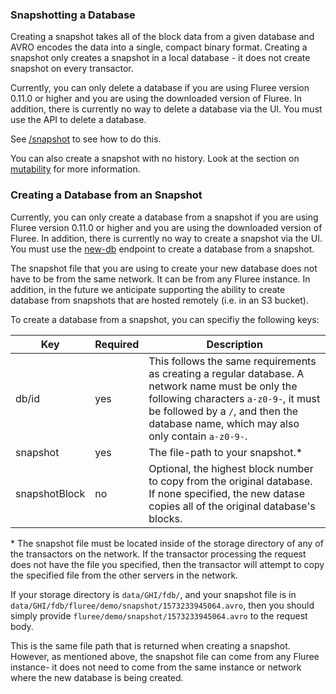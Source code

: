 
### Snapshotting a Database

Creating a snapshot takes all of the block data from a given database and AVRO encodes the data into a single, compact binary format. Creating a snapshot only creates a snapshot in a local database - it does not create snapshot on every transactor. 

Currently, you can only delete a database if you are using Fluree version 0.11.0 or higher and you are using the downloaded version of Fluree. In addition, there is currently no way to delete a database via the UI. You must use the API to delete a database.

See [/snapshot](/api/downloaded-endpoints/downloaded-examples#-snapshot) to see how to do this. 

You can also create a snapshot with no history. Look at the section on [mutability](/docs/database-setup/mutability#snapshot-no-history) for more information.

### Creating a Database from an Snapshot

Currently, you can only create a database from a snapshot if you are using Fluree version 0.11.0 or higher and you are using the downloaded version of Fluree. In addition, there is currently no way to create a snapshot via the UI. You must use the [new-db](/api/downloaded-endpoints/downloaded-examples#-new-db) endpoint to create a database from a snapshot.

The snapshot file that you are using to create your new database does not have to be from the same network. It can be from any Fluree instance. In addition, in the future we anticipate supporting the ability to create database from snapshots that are hosted remotely (i.e. in an S3 bucket).

To create a database from a snapshot, you can specifiy the following keys:

Key | Required | Description
-- | -- | --
db/id | yes | This follows the same requirements as creating a regular database. A network name must be only the following characters `a-z0-9-`, it must be followed by a `/`, and then the database name, which may also only contain `a-z0-9-`.
snapshot | yes | The file-path to your snapshot.*
snapshotBlock | no | Optional, the highest block number to copy from the original database. If none specified, the new datase copies all of the original database's blocks.


\* The snapshot file must be located inside of the storage directory of any of the transactors on the network. If the transactor processing the request does not have the file you specified, then the transactor will attempt to copy the specified file from the other servers in the network.

If your storage directory is `data/GHI/fdb/`, and your snapshot file is in `data/GHI/fdb/fluree/demo/snapshot/1573233945064.avro`, then you should simply provide `fluree/demo/snapshot/1573233945064.avro` to the request body. 

This is the same file path that is returned when creating a snapshot. However, as mentioned above, the snapshot file can come from any Fluree instance- it does not need to come from the same instance or network where the new database is being created. 




